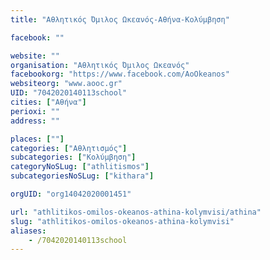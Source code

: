 ```yaml
---
title: "Αθλητικός Όμιλος Ωκεανός-Αθήνα-Κολύμβηση"

facebook: ""

website: ""
organisation: "Αθλητικός Όμιλος Ωκεανός"
facebookorg: "https://www.facebook.com/AoOkeanos"
websiteorg: "www.aooc.gr"
UID: "7042020140113school"
cities: ["Αθήνα"]
perioxi: ""
address: ""

places: [""]
categories: ["Αθλητισμός"]
subcategories: ["Κολύμβηση"]
categoryNoSLug: ["athlitismos"]
subcategoriesNoSLug: ["kithara"]

orgUID: "org14042020001451"

url: "athlitikos-omilos-okeanos-athina-kolymvisi/athina"
slug: "athlitikos-omilos-okeanos-athina-kolymvisi"
aliases:
    - /7042020140113school
---
```





